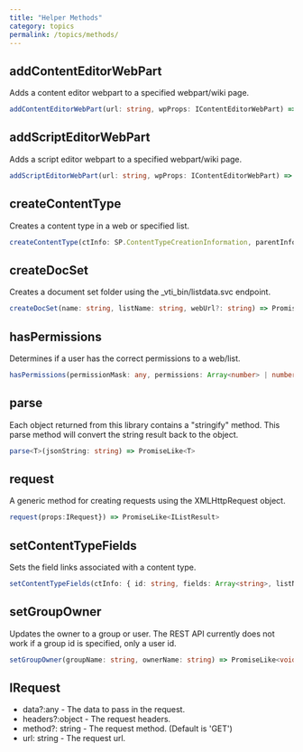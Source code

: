 ```yaml
---
title: "Helper Methods"
category: topics
permalink: /topics/methods/
---
```


## addContentEditorWebPart

Adds a content editor webpart to a specified webpart/wiki page.

```ts
addContentEditorWebPart(url: string, wpProps: IContentEditorWebPart) => PromiseLike<void>
```

## addScriptEditorWebPart

Adds a script editor webpart to a specified webpart/wiki page.

```ts
addScriptEditorWebPart(url: string, wpProps: IContentEditorWebPart) => PromiseLike<void>
```

## createContentType

Creates a content type in a web or specified list.

```ts
createContentType(ctInfo: SP.ContentTypeCreationInformation, parentInfo: { Id: string, Url?: string }, webUrl?: string, listName?: string) => PromiseLike<SP.ContentType>
```

## createDocSet

Creates a document set folder using the _vti_bin/listdata.svc endpoint.

```ts
createDocSet(name: string, listName: string, webUrl?: string) => PromiseLike<IListItemResult>
```

## hasPermissions

Determines if a user has the correct permissions to a web/list.

```ts
hasPermissions(permissionMask: any, permissions: Array<number> | number) => boolean
```

## parse

Each object returned from this library contains a "stringify" method. This parse method will convert the string result back to the object.

```ts
parse<T>(jsonString: string) => PromiseLike<T>
```

## request

A generic method for creating requests using the XMLHttpRequest object.

```ts
request(props:IRequest}) => PromiseLike<IListResult>
```

## setContentTypeFields

Sets the field links associated with a content type.

```ts
setContentTypeFields(ctInfo: { id: string, fields: Array<string>, listName?: string, webUrl?: string }) => PromiseLike<void>
```

## setGroupOwner

Updates the owner to a group or user. The REST API currently does not work if a group id is specified, only a user id.

```ts
setGroupOwner(groupName: string, ownerName: string) => PromiseLike<void>
```

## IRequest

* data?:any - The data to pass in the request.
* headers?:object - The request headers.
* method?: string - The request method. (Default is 'GET')
* url: string - The request url.